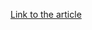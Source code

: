[Link to the article](https://blogs.blackberry.com/en/2022/05/dot-net-stubs-sowing-the-seeds-of-discord)

